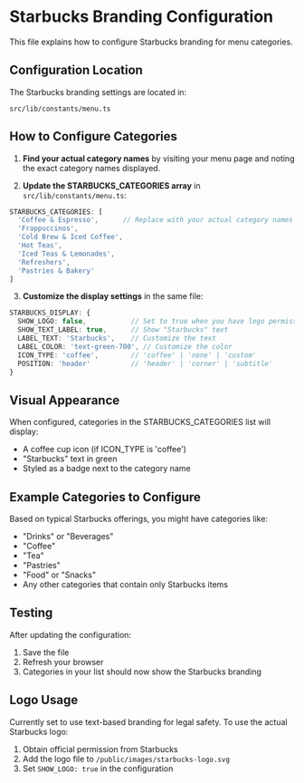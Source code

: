 # Starbucks Branding Configuration

This file explains how to configure Starbucks branding for menu categories.

## Configuration Location

The Starbucks branding settings are located in:
```
src/lib/constants/menu.ts
```

## How to Configure Categories

1. **Find your actual category names** by visiting your menu page and noting the exact category names displayed.

2. **Update the STARBUCKS_CATEGORIES array** in `src/lib/constants/menu.ts`:

```typescript
STARBUCKS_CATEGORIES: [
  'Coffee & Espresso',      // Replace with your actual category names
  'Frappuccinos',
  'Cold Brew & Iced Coffee',
  'Hot Teas',
  'Iced Teas & Lemonades',
  'Refreshers',
  'Pastries & Bakery'
]
```

3. **Customize the display settings** in the same file:

```typescript
STARBUCKS_DISPLAY: {
  SHOW_LOGO: false,           // Set to true when you have logo permission
  SHOW_TEXT_LABEL: true,      // Show "Starbucks" text
  LABEL_TEXT: 'Starbucks',    // Customize the text
  LABEL_COLOR: 'text-green-700', // Customize the color
  ICON_TYPE: 'coffee',        // 'coffee' | 'none' | 'custom'
  POSITION: 'header'          // 'header' | 'corner' | 'subtitle'
}
```

## Visual Appearance

When configured, categories in the STARBUCKS_CATEGORIES list will display:
- A coffee cup icon (if ICON_TYPE is 'coffee')
- "Starbucks" text in green
- Styled as a badge next to the category name

## Example Categories to Configure

Based on typical Starbucks offerings, you might have categories like:
- "Drinks" or "Beverages"
- "Coffee"
- "Tea" 
- "Pastries"
- "Food" or "Snacks"
- Any other categories that contain only Starbucks items

## Testing

After updating the configuration:
1. Save the file
2. Refresh your browser
3. Categories in your list should now show the Starbucks branding

## Logo Usage

Currently set to use text-based branding for legal safety. To use the actual Starbucks logo:
1. Obtain official permission from Starbucks
2. Add the logo file to `/public/images/starbucks-logo.svg`
3. Set `SHOW_LOGO: true` in the configuration